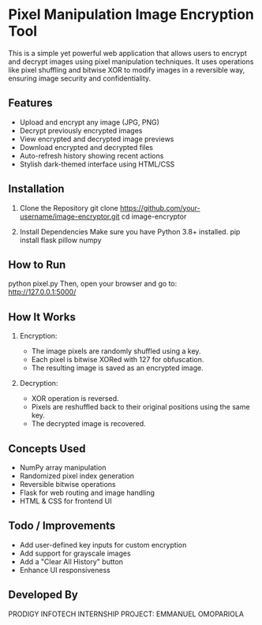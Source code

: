 
Pixel Manipulation Image Encryption Tool
========================================

This is a simple yet powerful web application that allows users to encrypt and decrypt images using pixel manipulation techniques. It uses operations like pixel shuffling and bitwise XOR to modify images in a reversible way, ensuring image security and confidentiality.

Features
--------
- Upload and encrypt any image (JPG, PNG)
- Decrypt previously encrypted images
- View encrypted and decrypted image previews
- Download encrypted and decrypted files
- Auto-refresh history showing recent actions
- Stylish dark-themed interface using HTML/CSS

Installation
------------
1. Clone the Repository
   git clone https://github.com/your-username/image-encryptor.git
   cd image-encryptor

2. Install Dependencies
   Make sure you have Python 3.8+ installed.
   pip install flask pillow numpy

How to Run
----------
python pixel.py
Then, open your browser and go to:  
http://127.0.0.1:5000/

How It Works
------------
1. Encryption:
   - The image pixels are randomly shuffled using a key.
   - Each pixel is bitwise XORed with 127 for obfuscation.
   - The resulting image is saved as an encrypted image.

2. Decryption:
   - XOR operation is reversed.
   - Pixels are reshuffled back to their original positions using the same key.
   - The decrypted image is recovered.

Concepts Used
-------------
- NumPy array manipulation
- Randomized pixel index generation
- Reversible bitwise operations
- Flask for web routing and image handling
- HTML & CSS for frontend UI

Todo / Improvements
-------------------
- Add user-defined key inputs for custom encryption
- Add support for grayscale images
- Add a "Clear All History" button
- Enhance UI responsiveness

Developed By
------------
PRODIGY INFOTECH INTERNSHIP PROJECT:
EMMANUEL OMOPARIOLA
